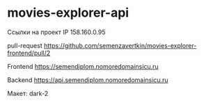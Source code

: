 # movies-explorer-api
Ссылки на проект
IP 158.160.0.95



pull-request https://github.com/semenzavertkin/movies-explorer-frontend/pull/2

Frontend https://semendiplom.nomoredomainsicu.ru

Backend https://api.semendiplom.nomoredomainsicu.ru

Макет: dark-2
